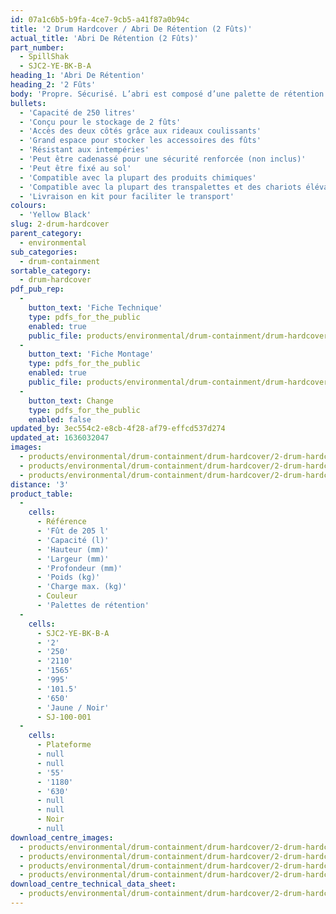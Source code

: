 ```yaml
---
id: 07a1c6b5-b9fa-4ce7-9cb5-a41f87a0b94c
title: '2 Drum Hardcover / Abri De Rétention (2 Fûts)'
actual_title: 'Abri De Rétention (2 Fûts)'
part_number:
  - SpillShak
  - SJC2-YE-BK-B-A
heading_1: 'Abri De Rétention'
heading_2: '2 Fûts'
body: 'Propre. Sécurisé. L’abri est composé d’une palette de rétention pouvant accueillir 2 fûts, et d’une protection contre les intempéries. Deux rideaux coulissants sur les côtés permettent un accès facile.'
bullets:
  - 'Capacité de 250 litres'
  - 'Conçu pour le stockage de 2 fûts'
  - 'Accès des deux côtés grâce aux rideaux coulissants'
  - 'Grand espace pour stocker les accessoires des fûts'
  - 'Résistant aux intempéries'
  - 'Peut être cadenassé pour une sécurité renforcée (non inclus)'
  - 'Peut être fixé au sol'
  - 'Compatible avec la plupart des produits chimiques'
  - 'Compatible avec la plupart des transpalettes et des chariots élévateurs'
  - 'Livraison en kit pour faciliter le transport'
colours:
  - 'Yellow Black'
slug: 2-drum-hardcover
parent_category:
  - environmental
sub_categories:
  - drum-containment
sortable_category:
  - drum-hardcover
pdf_pub_rep:
  -
    button_text: 'Fiche Technique'
    type: pdfs_for_the_public
    enabled: true
    public_file: products/environmental/drum-containment/drum-hardcover/pdf-lr/EV-Spill-Pallet-Hardcover-(2-Drum)-TD_FR.pdf
  -
    button_text: 'Fiche Montage'
    type: pdfs_for_the_public
    enabled: true
    public_file: products/environmental/drum-containment/drum-hardcover/pdf-lr/PIL-SAL-0029.pdf
  -
    button_text: Change
    type: pdfs_for_the_public
    enabled: false
updated_by: 3ec554c2-e8cb-4f28-af79-effcd537d274
updated_at: 1636032047
images:
  - products/environmental/drum-containment/drum-hardcover/2-drum-hardcover/images-lr/SJC2_02.jpg
  - products/environmental/drum-containment/drum-hardcover/2-drum-hardcover/images-lr/SJC2_01.jpg
  - products/environmental/drum-containment/drum-hardcover/2-drum-hardcover/images-lr/SJC2_03.jpg
distance: '3'
product_table:
  -
    cells:
      - Référence
      - 'Fût de 205 l'
      - 'Capacité (l)'
      - 'Hauteur (mm)'
      - 'Largeur (mm)'
      - 'Profondeur (mm)'
      - 'Poids (kg)'
      - 'Charge max. (kg)'
      - Couleur
      - 'Palettes de rétention'
  -
    cells:
      - SJC2-YE-BK-B-A
      - '2'
      - '250'
      - '2110'
      - '1565'
      - '995'
      - '101.5'
      - '650'
      - 'Jaune / Noir'
      - SJ-100-001
  -
    cells:
      - Plateforme
      - null
      - null
      - '55'
      - '1180'
      - '630'
      - null
      - null
      - Noir
      - null
download_centre_images:
  - products/environmental/drum-containment/drum-hardcover/2-drum-hardcover/images-hr/SJC2_01.jpg
  - products/environmental/drum-containment/drum-hardcover/2-drum-hardcover/images-hr/SJC2_02.jpg
  - products/environmental/drum-containment/drum-hardcover/2-drum-hardcover/images-hr/SJC2_03.jpg
  - products/environmental/drum-containment/drum-hardcover/2-drum-hardcover/images-hr/SJC2_04.jpg
download_centre_technical_data_sheet:
  - products/environmental/drum-containment/drum-hardcover/2-drum-hardcover/pdf-hr/EV-Spill-Pallet-Hardcover-(2-Drum)-TD_FR.pdf
---
```

